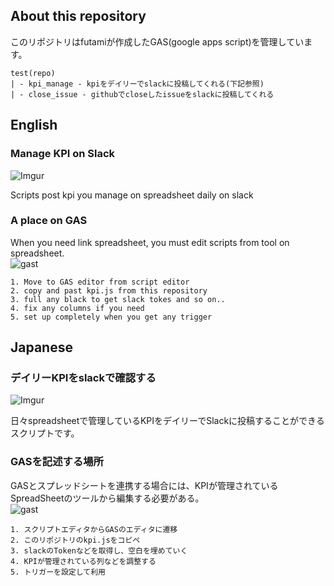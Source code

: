## About this repository
このリポジトリはfutamiが作成したGAS(google apps script)を管理しています。

```
test(repo)
| - kpi_manage - kpiをデイリーでslackに投稿してくれる(下記参照)
| - close_issue - githubでcloseしたissueをslackに投稿してくれる
```

## English
### Manage KPI on Slack
![Imgur](https://i.imgur.com/ARkx8Rg.png)

Scripts post kpi you manage on spreadsheet daily on slack

### A place on GAS
When you need link spreadsheet, you must edit scripts from tool on spreadsheet.<br>
![gast](https://i.imgur.com/4tvpUVF.png)<br>

```
1. Move to GAS editor from script editor
2. copy and past kpi.js from this repository
3. full any black to get slack tokes and so on..
4. fix any columns if you need
5. set up completely when you get any trigger
```

## Japanese
### デイリーKPIをslackで確認する
![Imgur](https://i.imgur.com/ARkx8Rg.png)

日々spreadsheetで管理しているKPIをデイリーでSlackに投稿することができるスクリプトです。

### GASを記述する場所
GASとスプレッドシートを連携する場合には、KPIが管理されているSpreadSheetのツールから編集する必要がある。<br>
![gast](https://i.imgur.com/4tvpUVF.png)<br>

```
1. スクリプトエディタからGASのエディタに遷移
2. このリポジトリのkpi.jsをコピペ
3. slackのTokenなどを取得し、空白を埋めていく
4. KPIが管理されている列などを調整する
5. トリガーを設定して利用
```
